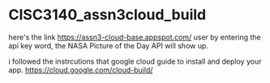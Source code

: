 # CISC3140_assn3cloud_build

here's the link  https://assn3-cloud-base.appspot.com/
user by entering the api key word, the NASA Picture of the Day API will show up.

i followed the instrcutions that google cloud guide to install and deploy your app.
https://cloud.google.com/cloud-build/
 
 
